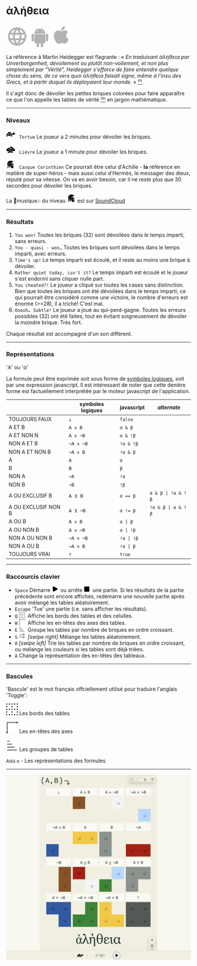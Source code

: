 # ἀλήθεια

[![WWW](assets/svg/internet-svgrepo-com.svg)](https://aletheia.cthiebaud.com/) 
[![Android App Store](assets/svg/android-svgrepo-com.svg)](https://play.google.com/apps/testing/com.cthiebaud.aletheia.twa)
[![Apple App Store](assets/svg/Apple_logo_grey.svg)](https://apps.apple.com/us/app/aletheia-by-%C3%A6quologica/id6476017817)

La référence à Martin Heidegger est flagrante : « <i>En traduisant ἀλήθεια par Unverborgenheit, dévoilement ou plutôt non-voilement, et non plus simplement par “Vérité”, Heidegger s'efforce de faire entendre quelque chose du sens, de ce vers quoi ἀλήθεια faisait signe, même à l'insu des Grecs, et à partir duquel ils déployaient leur monde.</i> » [⁽¹⁾](https://fr.wikipedia.org/wiki/Al%C3%A8theia_dans_la_philosophie_de_Martin_Heidegger).

Il s'agit donc de dévoiler les petites briques colorées pour faire apparaître ce que l'on appelle les tables de vérité [⁽²⁾](https://fr.wikipedia.org/wiki/Table_de_v%C3%A9rit%C3%A9) en jargon mathématique.

--- 

### Niveaux

<img src="svg/tortoise-fill-svgrepo-com.svg" style="width: 24px; height: 24px;">&nbsp;&nbsp;&nbsp;`Tortue` Le joueur a 2 minutes pour dévoiler les briques.

<img src="svg/hare-fill-svgrepo-com.svg" style="width: 24px; height: 24px;">&nbsp;&nbsp;&nbsp;`Lièvre` Le joueur a 1 minute pour dévoiler les briques.

<img src="svg/ancient-greek-helmet-1-svgrepo-com.svg" style="width: 24px; height: 24px;">&nbsp;&nbsp;&nbsp;`Casque Corinthien` Ce pourrait être celui d'Achille - **la** référence en matière de super-héros - mais aussi celui d'Hermès, le messager des dieux, réputé pour sa vitesse. On va en avoir besoin, car il ne reste plus que 30 secondes pour dévoiler les briques.

La 🎵musique🎶 du niveau <img src="svg/ancient-greek-helmet-1-svgrepo-com.svg" alt="Achilles" style="width: 24px; height: 24px;">
est sur [SoundCloud](https://soundcloud.com/christophe-thiebaud/aletheia?si=83569a3c774e4cdf84c684e74478af34&utm_source=clipboard&utm_medium=text&utm_campaign=social_sharing)

--- 

### Résultats

1. `You won!` Toutes les briques (32) sont dévoilées dans le temps imparti, sans erreurs.
2. `You - quasi - won…` Toutes les briques sont dévoilées dans le temps imparti, avec erreurs.
3. `Time's up!` Le temps imparti est écoulé, et il reste au moins une brique à dévoiler.
4. `Rather quiet today, isn't it?` Le temps imparti est écoulé et le joueur s'est endormi sans cliquer nulle part.
5. `You cheated?!` Le joueur a cliqué sur toutes les cases sans distinction. Bien que toutes les briques ont été dévoilées dans le temps imparti, ce qui pourrait être considéré comme une victoire, le nombre d'erreurs est énorme (>=28), il a triché! C'est mal.
6. `Ooooh… Subtle!` Le joueur a joué au qui-perd-gagne. Toutes les erreurs possibles (32) ont été faites, tout en évitant soigneusement de dévoiler la moindre brique. Très fort.

Chaque résultat est accompagné d'un son différent.

--- 

### Représentations

'𝖠' ou 'α'

La formule peut être exprimée soit sous forme de [symboles logiques](https://fr.wikipedia.org/wiki/Liste_de_symboles_logiques), soit par une expression javascript. Il est intéressant de noter que cette denière forme est factuellement interprétée par le moteur javascript de l'application. 

|  | symboles logiques | javascript | *alternate* |
|---|---|---|---|
| TOUJOURS FAUX       | `⊥`       | `false`    |     |
| A ET B              | `𝖠 ∧ 𝖡`   | `α & β`    |     |
| A ET NON N          | `𝖠 ∧ ¬𝖡`  | `α & !β`   |     |
| NON A ET B          | `¬𝖠 ∧ ¬𝖡` | `!α & !β`  |     |
| NON A ET NON B      | `¬𝖠 ∧ 𝖡`  | `!α & β`   |     |
| A                   | `𝖠`       | `α`        |     |
| B                   | `𝖡`       | `β`        |     |
| NON A               | `¬𝖠`      | `!α`       |     |
| NON B               | `¬𝖡`      | `!β`       |     |
| A OU EXCLUSIF B     | `𝖠 ⊻ 𝖡`   | `α == β` |  `α & β \| !α & !β` |
| A OU EXCLUSIF NON B | `𝖠 ⊻ ¬𝖡`  | `α != β` |  `!α & β \| α & !β` |
| A OU B              | `𝖠 ∨ 𝖡`   | `α \| β`   |     |
| A OU NON B          | `𝖠 ∨ ¬𝖡`  | `α \| !β`  |     |
| NON A OU NON B      | `¬𝖠 ∨ ¬𝖡` | `!α \| !β` |     |
| NON A OU B          | `¬𝖠 ∨ 𝖡`  | `!α \| β`  |     |
| TOUJOURS VRAI       | `⊤`       | `true`     |     |


--- 

### Raccourcis clavier

* `Space` Démarre <img src="svg/b-start.svg" style="width: auto; height: 16px;">&nbsp; ou arrête <img src="svg/b-stop.svg" style="width: auto; height: 16px;">&nbsp; une partie. Si les résultats de la partie précédente sont encore affichés, redémarre une nouvelle partie après avoir mélangé les tables aléatoirement. 
* `Escape` 'Tue' une partie (i.e. sans afficher les résultats). 
* `Q` <img src="svg/b-grid.svg" style="width: auto; height: 16px;"   >&nbsp; Affiche les bords des tables et des celulles.
* `W` <img src="svg/b-axes.svg" style="width: auto; height: 16px;"   >&nbsp; Affiche les en-têtes des axes des tables.
* `E` <img src="svg/b-group.svg" style="width: auto; height: 16px;"  >&nbsp; Groupe les tables par nombre de briques en ordre croissant.
* `S` <img src="svg/b-shuffle.svg" style="width: auto; height: 16px;">&nbsp; *[swipe right]* Mélange les tables aléatoirement.
* `O` *[swipe left]* Trie les tables par nombre de briques en ordre croissant, ou mélange les couleurs si les tables sont déjà triées.
* `A` Change la représentation des en-têtes des tableaux.

--- 

### Bascules 

'Bascule' est le mot français offciellement utilisé pour traduire l'anglais 'Toggle':

<img src="svg/b-grid.svg"> Les bords des tables

<img src="svg/b-axes.svg"> Les en-têtes des axes

<img src="svg/b-sort.svg"> Les groupes de tables

`𝖠`ou `α` - Les représentations des formules

--- 

![ἀλήθεια](screenshots/2024_03_09-1824x1824.jpg)


